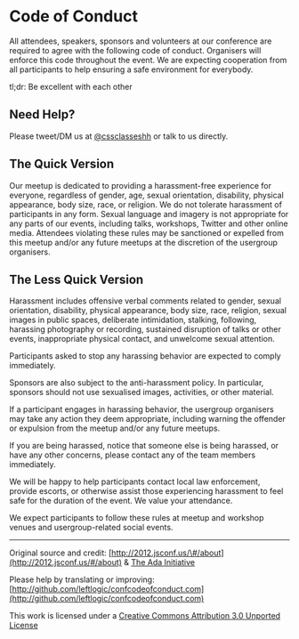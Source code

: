 Code of Conduct
===============

All attendees, speakers, sponsors and volunteers at our conference are
required to agree with the following code of conduct. Organisers will
enforce this code throughout the event. We are expecting cooperation
from all participants to help ensuring a safe environment for everybody.

tl;dr: Be excellent with each other

Need Help?
----------

Please tweet/DM us at [@cssclasseshh](https://twitter.com/cssclasseshh)
or talk to us directly.

The Quick Version
-----------------

Our meetup is dedicated to providing a harassment-free experience for
everyone, regardless of gender, age, sexual orientation, disability,
physical appearance, body size, race, or religion. We do not tolerate
harassment of participants in any form. Sexual language and imagery is
not appropriate for any parts of our events, including talks, workshops,
Twitter and other online media. Attendees violating these rules may be
sanctioned or expelled from this meetup and/or any future meetups at the
discretion of the usergroup organisers.

The Less Quick Version
----------------------

Harassment includes offensive verbal comments related to gender, sexual
orientation, disability, physical appearance, body size, race, religion,
sexual images in public spaces, deliberate intimidation, stalking,
following, harassing photography or recording, sustained disruption of
talks or other events, inappropriate physical contact, and unwelcome
sexual attention.

Participants asked to stop any harassing behavior are expected to comply
immediately.

Sponsors are also subject to the anti-harassment policy. In particular,
sponsors should not use sexualised images, activities, or other
material.

If a participant engages in harassing behavior, the usergroup organisers
may take any action they deem appropriate, including warning the
offender or expulsion from the meetup and/or any future meetups.

If you are being harassed, notice that someone else is being harassed,
or have any other concerns, please contact any of the team members
immediately.

We will be happy to help participants contact local law enforcement,
provide escorts, or otherwise assist those experiencing harassment to
feel safe for the duration of the event. We value your attendance.

We expect participants to follow these rules at meetup and workshop
venues and usergroup-related social events.

* * * * *

Original source and credit: [http://2012.jsconf.us/\#/about](http://2012.jsconf.us/#/about) & [The Ada Initiative](http://geekfeminism.wikia.com/wiki/Conference_anti-harassment/Policy)

Please help by translating or improving: [http://github.com/leftlogic/confcodeofconduct.com](http://github.com/leftlogic/confcodeofconduct.com)

This work is licensed under a [Creative Commons Attribution 3.0 Unported License](http://creativecommons.org/licenses/by/3.0/deed.en_US)
